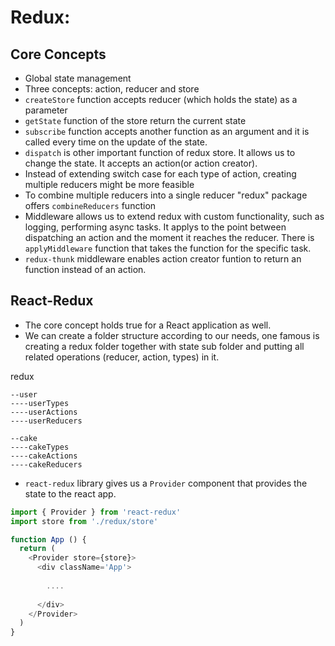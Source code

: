 # Redux:

## Core Concepts

- Global state management
- Three concepts: action, reducer and store
- `createStore` function accepts reducer (which holds the state) as a parameter
- `getState` function of the store return the current state
- `subscribe` function accepts another function as an argument and it is called every time on the update of the state.
- `dispatch` is other important function of redux store. It allows us to change the state. It accepts an action(or action creator).
- Instead of extending switch case for each type of action, creating multiple reducers might be more feasible
- To combine multiple reducers into a single reducer "redux" package offers `combineReducers` function
- Middleware allows us to extend redux with custom functionality, such as logging, performing async tasks. It applys to the point between dispatching an action and the moment it reaches the reducer. There is `applyMiddleware` function that takes the function for the specific task.
- `redux-thunk` middleware enables action creator funtion to return an function instead of an action.


## React-Redux

- The core concept holds true for a React application as well.
- We can create a folder structure according to our needs, one famous is creating a redux folder together with state sub folder and putting all related operations (reducer, action, types) in it.

redux
```
--user
----userTypes
----userActions
----userReducers

--cake
----cakeTypes
----cakeActions
----cakeReducers
```

- `react-redux` library gives us a `Provider` component that provides the state to the react app.

```javascript
import { Provider } from 'react-redux'
import store from './redux/store'

function App () {
  return (
    <Provider store={store}>
      <div className='App'>
      
        ....
        
      </div>
    </Provider>
  )
}
```

